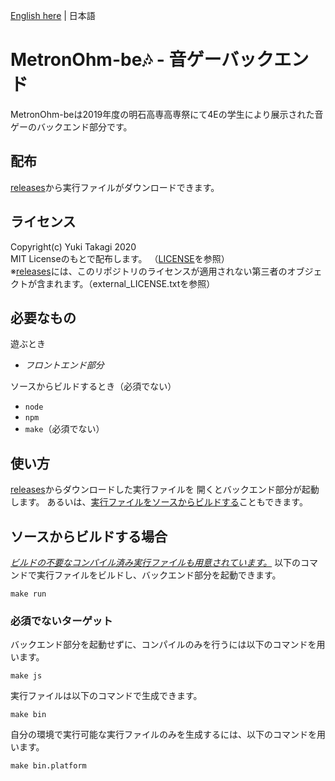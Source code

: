 [English here](README.md) | 日本語

# MetronOhm-be🎶 - 音ゲーバックエンド
MetronOhm-beは2019年度の明石高専高専祭にて4Eの学生により展示された音ゲーのバックエンド部分です。

## 配布
[releases](https://github.com/takagiy/MetronOhm-be/releases)から実行ファイルがダウンロードできます。

## ライセンス
Copyright(c) Yuki Takagi 2020   
MIT Licenseのもとで配布します。 （[LICENSE](./LICENSE)を参照）   
※[releases](https://github.com/takagiy/MetronOhm-be/releases)には、このリポジトリのライセンスが適用されない第三者のオブジェクトが含まれます。（external\_LICENSE.txtを参照）

## 必要なもの
遊ぶとき
* *フロントエンド部分*

ソースからビルドするとき（必須でない）
* `node`
* `npm`
* `make`（必須でない）

## 使い方
[releases](https://github.com/takagiy/MetronOhm-be/releases)からダウンロードした実行ファイルを
開くとバックエンド部分が起動します。
あるいは、[実行ファイルをソースからビルドする](#%E3%82%BD%E3%83%BC%E3%82%B9%E3%81%8B%E3%82%89%E3%83%93%E3%83%AB%E3%83%89%E3%81%99%E3%82%8B%E5%A0%B4%E5%90%88)こともできます。

## ソースからビルドする場合
*[ビルドの不要なコンパイル済み実行ファイルも用意されています。](https://github.com/takagiy/MetronOhm-be/releases)*
以下のコマンドで実行ファイルをビルドし、バックエンド部分を起動できます。

```console
make run
```

### 必須でないターゲット
バックエンド部分を起動せずに、コンパイルのみを行うには以下のコマンドを用います。

```console
make js
```

実行ファイルは以下のコマンドで生成できます。

```console
make bin
```

自分の環境で実行可能な実行ファイルのみを生成するには、以下のコマンドを用います。

```console
make bin.platform
```

